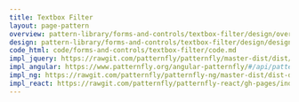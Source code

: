 ```yaml
---
title: Textbox Filter
layout: page-pattern
overview: pattern-library/forms-and-controls/textbox-filter/design/overview.md
design: pattern-library/forms-and-controls/textbox-filter/design/design.md
code_html: code/forms-and-controls/textbox-filter/code.md
impl_jquery: https://rawgit.com/patternfly/patternfly/master-dist/dist/tests/filter.html
impl_angular: https://www.patternfly.org/angular-patternfly/#/api/patternfly.filters.component:pfFilter
impl_ng: https://rawgit.com/patternfly/patternfly-ng/master-dist/dist-demo/#/filters
impl_react: https://rawgit.com/patternfly/patternfly-react/gh-pages/index.html?selectedKind=patternfly-react%2FForms%20and%20Controls%2FFilter&selectedStory=Filter
---
```

